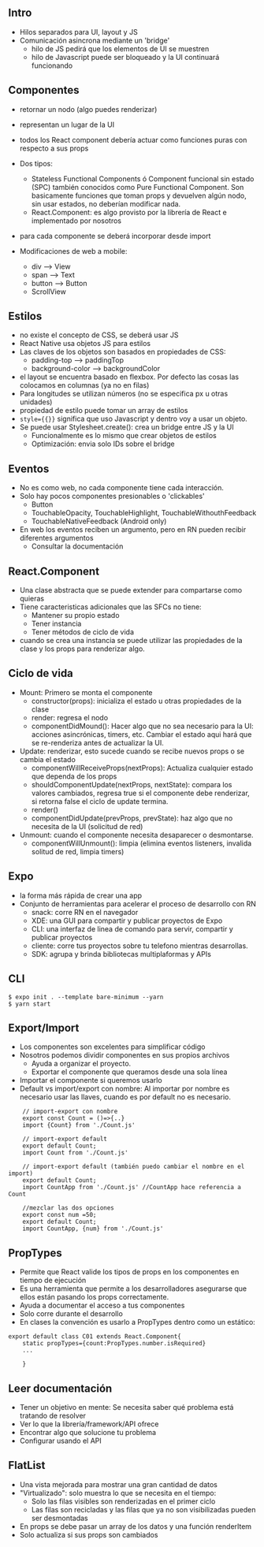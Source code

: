 ## Intro
- Hilos separados para UI, layout y JS
- Comunicación asincrona mediante un 'bridge'
    - hilo de JS pedirá que los elementos de UI se muestren
    - hilo de Javascript puede ser bloqueado y la UI continuará funcionando
## Componentes 
- retornar un nodo (algo puedes renderizar)
- representan un lugar de la UI
- todos los React component debería actuar como funciones puras con respecto a sus props
- Dos tipos: 
    - Stateless Functional Components ó Component funcional sin estado (SPC) también conocidos como Pure Functional Component. Son basicamente funciones que toman props y devuelven algún nodo, sin usar estados, no deberían modificar nada.
    - React.Component: es algo provisto por la librería de React e implementado por nosotros

- para cada componente se deberá incorporar desde import
- Modificaciones de web a mobile:
    - div   --> View
    - span  --> Text
    - button --> Button
    - ScrollView

## Estilos
- no existe el concepto de CSS, se deberá usar JS
- React Native usa objetos JS para estilos
- Las claves de los objetos son basados en propiedades de CSS:
    - padding-top --> paddingTop
    - background-color --> backgroundColor
- el layout se encuentra basado en flexbox. Por defecto las cosas las colocamos en columnas (ya no en filas)
- Para longitudes se utilizan números (no se especifica px u otras unidades)
- propiedad de estilo puede tomar un array de estilos
- ```style={{}}``` significa que uso Javascript y dentro voy a usar un objeto.
- Se puede usar Stylesheet.create(): crea un bridge entre JS y la UI
    - Funcionalmente es lo mismo que crear objetos de estilos
    - Optimización: envia solo IDs sobre el bridge

## Eventos
- No es como web, no cada componente tiene cada interacción.
- Solo hay pocos componentes presionables o 'clickables'
    - Button
    - TouchableOpacity, TouchableHighlight, TouchableWithouthFeedback
    - TouchableNativeFeedback (Android only)
- En web los eventos reciben un argumento, pero en RN pueden recibir diferentes argumentos
    - Consultar la documentación

## React.Component 
- Una clase abstracta que se puede extender para compartarse como quieras
- Tiene caracteristicas adicionales que las SFCs no tiene:
    - Mantener su propio estado
    - Tener instancia
    - Tener métodos de ciclo de vida
- cuando se crea una instancia se puede utilizar las propiedades de la clase y los props para renderizar algo. 

## Ciclo de vida
- Mount: Primero se monta el componente 
    - constructor(props): inicializa el estado u otras propiedades de la clase
    - render: regresa el nodo
    - componentDidMound(): Hacer algo que no sea necesario para la UI: acciones asincrónicas, timers, etc. Cambiar el estado aqui hará que se re-renderiza antes de actualizar la UI.
- Update: renderizar, esto sucede cuando se recibe nuevos props o se cambia el estado
    - componentWillReceiveProps(nextProps): Actualiza cualquier estado que dependa de los props
    - shouldComponentUpdate(nextProps, nextState): compara los valores cambiados, regresa true si el componente debe renderizar, si retorna false el ciclo de update termina.
    - render()
    - componentDidUpdate(prevProps, prevState): haz algo que no necesita de la UI (solicitud de red)
- Unmount: cuando el componente necesita desaparecer o desmontarse. 
    - componentWillUnmount(): limpia (elimina eventos listeners, invalida solitud de red, limpia timers)

## Expo 
- la forma más rápida de crear una app
- Conjunto de herramientas para acelerar el proceso de desarrollo con RN
    - snack: corre RN en el navegador
    - XDE: una GUI para compartir y publicar proyectos de Expo
    - CLI: una interfaz de linea de comando para servir, compartir y publicar proyectos
    - cliente: corre tus proyectos sobre tu telefono mientras desarrollas.
    - SDK: agrupa y brinda bibliotecas multiplaformas y APIs
## CLI 
```
$ expo init . --template bare-minimum --yarn
$ yarn start
``` 

## Export/Import
- Los componentes son excelentes para simplificar código
- Nosotros podemos dividir componentes en sus propios archivos
    - Ayuda a organizar el proyecto.
    - Exportar el componente que queramos desde una sola línea
- Importar el componente si queremos usarlo
- Default vs import/export con nombre: Al importar por nombre es necesario usar las llaves, cuando es por default no es necesario.

```
    // import-export con nombre
    export const Count = ()=>{..}
    import {Count} from './Count.js'

    // import-export default
    export default Count;
    import Count from './Count.js'

    // import-export default (también puedo cambiar el nombre en el import)
    export default Count;
    import CountApp from './Count.js' //CountApp hace referencia a Count

    //mezclar las dos opciones
    export const num =50;
    export default Count;
    import CountApp, {num} from './Count.js'  
```

## PropTypes
- Permite que React valide los tipos de props en los componentes en tiempo de ejecución
- Es una herramienta que permite a los desarrolladores asegurarse que ellos están pasando los props correctamente.
- Ayuda a documentar el acceso a tus componentes
- Solo corre durante el desarrollo
- En clases la convención es usarlo a PropTypes dentro como un estático:
```
export default class C01 extends React.Component{
    static propTypes={count:PropTypes.number.isRequired}
    ...
    
    }
```

## Leer documentación
- Tener un objetivo en mente: Se necesita saber qué problema está tratando de resolver
- Ver lo que la librería/framework/API ofrece
- Encontrar algo que solucione tu problema
- Configurar usando el API 

## FlatList
- Una vista mejorada para mostrar una gran cantidad de datos
- "Virtualizado": solo muestra lo que se necesita en el tiempo:
	- Solo las filas visibles son renderizadas en el primer ciclo
	- Las filas son recicladas y las filas que ya no son visibilizadas pueden ser desmontadas
- En props se debe pasar un array de los datos y una función renderItem
- Solo actualiza si sus props son cambiados 	